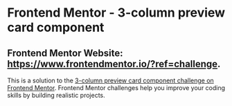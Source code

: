 # Frontend Mentor - 3-column preview card component

## Frontend Mentor Website: https://www.frontendmentor.io/?ref=challenge.

This is a solution to the [3-column preview card component challenge on Frontend Mentor](https://www.frontendmentor.io/challenges/3column-preview-card-component-pH92eAR2-). Frontend Mentor challenges help you improve your coding skills by building realistic projects.
